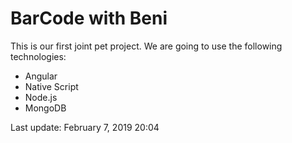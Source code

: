 # BarCode with Beni

This is our first joint pet project.
We are going to use the following technologies:

- Angular
- Native Script
- Node.js
- MongoDB

Last update: February 7, 2019 20:04